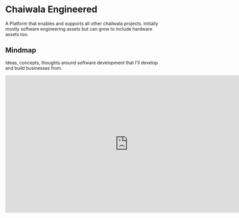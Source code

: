 # Chaiwala Engineered

A Platform that enables and supports all other chailwala projects. initially mostly software engineering assets but can grow to include hardware assets too.

## Mindmap

Ideas, concepts, thoughts around software development that I'll develop and build businesses from.

<iframe width="768" height="432" src="https://miro.com/app/embed/o9J_lamc-m0=/?pres=1&frameId=3074457352712442247" frameBorder="0" scrolling="no" allowFullScreen></iframe>
